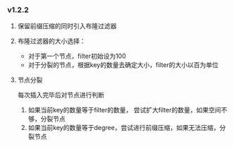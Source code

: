 ### v1.2.2
1. 保留前缀压缩的同时引入布隆过滤器
2. 布隆过滤器的大小选择：
    * 对于第一个节点，filter初始设为100
    * 对于分裂的节点，根据key的数量去确定大小，filter的大小以百为单位
3. 节点分裂

    每次插入完毕后对节点进行判断
    1. 如果当前key的数量等于filter的数量， 尝试扩大filter的数量，如果空间不够，分裂节点
    2. 如果当前key的数量等于degree，尝试进行前缀压缩，如果无法压缩，分裂节点
